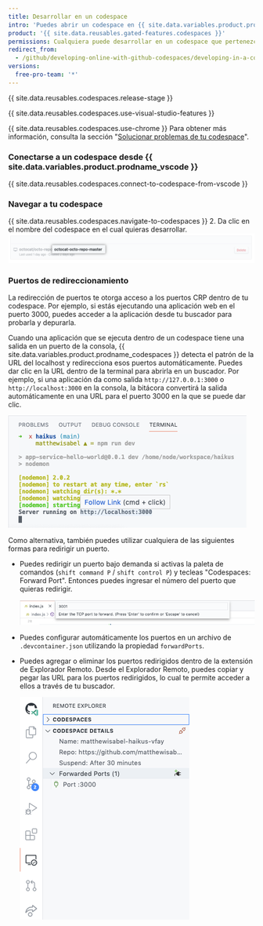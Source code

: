```yaml
---
title: Desarrollar en un codespace
intro: 'Puedes abrir un codespace en {{ site.data.variables.product.product_name }} y después desarrollar utilizando las características de {{ site.data.variables.product.prodname_vscode }}.'
product: '{{ site.data.reusables.gated-features.codespaces }}'
permissions: Cualquiera puede desarrollar en un codespace que pertenezca a su cuenta de usuario.
redirect_from:
  - /github/developing-online-with-github-codespaces/developing-in-a-codespace
versions:
  free-pro-team: '*'
---
```


{{ site.data.reusables.codespaces.release-stage }}

{{ site.data.reusables.codespaces.use-visual-studio-features }}

{{ site.data.reusables.codespaces.use-chrome }} Para obtener más información, consulta la sección "[Solucionar problemas de tu codespace](/github/developing-online-with-codespaces/troubleshooting-your-codespace)".

### Conectarse a un codespace desde {{ site.data.variables.product.prodname_vscode }}
{{ site.data.reusables.codespaces.connect-to-codespace-from-vscode }}

### Navegar a tu codespace
{{ site.data.reusables.codespaces.navigate-to-codespaces }}
2. Da clic en el nombre del codespace en el cual quieras desarrollar. ![Nombre del codespace](/assets/images/help/codespaces/click-name-codespace.png)

### Puertos de redireccionamiento

La redirección de puertos te otorga acceso a los puertos CRP dentro de tu codespace. Por ejemplo, si estás ejecutando una aplicación web en el puerto 3000, puedes acceder a la aplicación desde tu buscador para probarla y depurarla.

Cuando una aplicación que se ejecuta dentro de un codespace tiene una salida en un puerto de la consola, {{ site.data.variables.product.prodname_codespaces }} detecta el patrón de la URL del localhost y redirecciona esos puertos automáticamente. Puedes dar clic en la URL dentro de la terminal para abrirla en un buscador. Por ejemplo, si una aplicación da como salida `http://127.0.0.1:3000` o `http://localhost:3000` en la consola, la bitácora convertirá la salida automáticamente en una URL para el puerto 3000 en la que se puede dar clic.

![Reenvío Automático de Puertos](/assets/images/help/codespaces/automatic-port-forwarding.png)

Como alternativa, también puedes utilizar cualquiera de las siguientes formas para redirigir un puerto.

* Puedes redirigir un puerto bajo demanda si activas la paleta de comandos (`shift command P` / `shift control P`) y tecleas "Codespaces: Forward Port". Entonces puedes ingresar el número del puerto que quieras redirigir.

    ![Paleta de Comandos para la Redirección de Puertos](/assets/images/help/codespaces/command-palette-port-forwarding.png)

* Puedes configurar automáticamente los puertos en un archivo de `.devcontainer.json` utilizando la propiedad `forwardPorts`.

* Puedes agregar o eliminar los puertos redirigidos dentro de la extensión de Explorador Remoto. Desde el Explorador Remoto, puedes copiar y pegar las URL para los puertos redirigidos, lo cual te permite acceder a ellos a través de tu buscador.

    ![Redirección de Puertos para el Explorador Remoto](/assets/images/help/codespaces/remote-explorer-port-forwarding.png)
